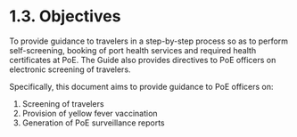 # 1.3. Objectives

To provide guidance to travelers in a step-by-step process so as to perform self-screening, booking of port health services and required health certificates at PoE. The Guide also provides directives to PoE officers on electronic screening of travelers.

Specifically, this document aims to provide guidance to PoE officers on:
1. Screening of travelers
2. Provision of yellow fever vaccination
3. Generation of PoE surveillance reports


